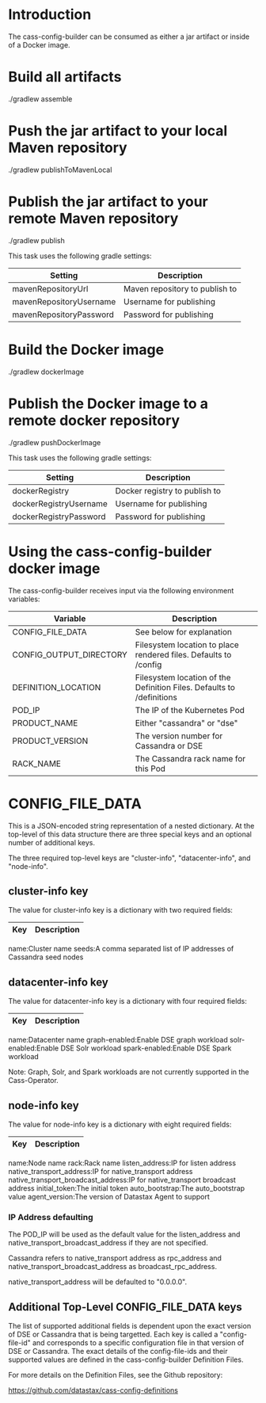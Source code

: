 # Introduction

The cass-config-builder can be consumed as either a jar artifact or inside of a Docker image.

# Build all artifacts

./gradlew assemble

# Push the jar artifact to your local Maven repository

./gradlew publishToMavenLocal

# Publish the jar artifact to your remote Maven repository

./gradlew publish

This task uses the following gradle settings:


Setting|Description
---|---
mavenRepositoryUrl|       Maven repository to publish to
mavenRepositoryUsername|  Username for publishing
mavenRepositoryPassword|  Password for publishing

# Build the Docker image

./gradlew dockerImage

# Publish the Docker image to a remote docker repository

./gradlew pushDockerImage

This task uses the following gradle settings:

Setting|Description
---|---
dockerRegistry|          Docker registry to publish to
dockerRegistryUsername|  Username for publishing
dockerRegistryPassword|  Password for publishing

# Using the cass-config-builder docker image

The cass-config-builder receives input via the following environment variables:

Variable|Description
---|---
CONFIG_FILE_DATA|See below for explanation
CONFIG_OUTPUT_DIRECTORY|Filesystem location to place rendered files.  Defaults to /config
DEFINITION_LOCATION|Filesystem location of the Definition Files.  Defaults to /definitions
POD_IP|The IP of the Kubernetes Pod
PRODUCT_NAME|Either "cassandra" or "dse"
PRODUCT_VERSION|The version number for Cassandra or DSE
RACK_NAME|The Cassandra rack name for this Pod

# CONFIG_FILE_DATA

This is a JSON-encoded string representation of a nested dictionary.  At the top-level of this data structure there are three special keys and an optional number of additional keys.

The three required top-level keys are "cluster-info", "datacenter-info", and "node-info".

## cluster-info key

The value for cluster-info key is a dictionary with two required fields:

Key|Description
---|---
name:Cluster name
seeds:A comma separated list of IP addresses of Cassandra seed nodes

## datacenter-info key

The value for datacenter-info key is a dictionary with four required fields:

Key|Description
---|---
name:Datacenter name
graph-enabled:Enable DSE graph workload
solr-enabled:Enable DSE Solr workload
spark-enabled:Enable DSE Spark workload

Note: Graph, Solr, and Spark workloads are not currently supported in the Cass-Operator.

## node-info key

The value for node-info key is a dictionary with eight required fields:

Key|Description
---|---
name:Node name
rack:Rack name
listen_address:IP for listen address
native_transport_address:IP for native_transport address
native_transport_broadcast_address:IP for native_transport broadcast address
initial_token:The initial token
auto_bootstrap:The auto_bootstrap value
agent_version:The version of Datastax Agent to support

### IP Address defaulting

The POD_IP will be used as the default value for the listen_address and native_transport_broadcast_address if they are not specified.

Cassandra refers to native_transport address as rpc_address and native_transport_broadcast_address as broadcast_rpc_address.

native_transport_address will be defaulted to "0.0.0.0".

## Additional Top-Level CONFIG_FILE_DATA keys

The list of supported additional fields is dependent upon the exact version of DSE or Cassandra that is being targetted.  Each key is called a "config-file-id" and corresponds to a specific configuration file in that version of DSE or Cassandra.  The exact details of the config-file-ids and their supported values are defined in the cass-config-builder Definition Files.

For more details on the Definition Files, see the Github repository:

https://github.com/datastax/cass-config-definitions
